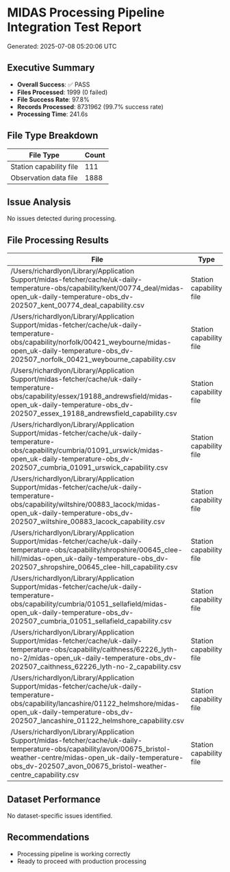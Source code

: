 # MIDAS Processing Pipeline Integration Test Report

Generated: 2025-07-08 05:20:06 UTC

## Executive Summary

- **Overall Success**: ✅ PASS
- **Files Processed**: 1999 (0 failed)
- **File Success Rate**: 97.8%
- **Records Processed**: 8731962 (99.7% success rate)
- **Processing Time**: 241.6s

## File Type Breakdown

| File Type | Count |
|-----------|-------|
| Station capability file | 111 |
| Observation data file | 1888 |

## Issue Analysis

No issues detected during processing.

## File Processing Results

| File | Type | Status | Issues |
|------|------|--------|--------|
| /Users/richardlyon/Library/Application Support/midas-fetcher/cache/uk-daily-temperature-obs/capability/kent/00774_deal/midas-open_uk-daily-temperature-obs_dv-202507_kent_00774_deal_capability.csv | Station capability file | OK | 0 |
| /Users/richardlyon/Library/Application Support/midas-fetcher/cache/uk-daily-temperature-obs/capability/norfolk/00421_weybourne/midas-open_uk-daily-temperature-obs_dv-202507_norfolk_00421_weybourne_capability.csv | Station capability file | OK | 0 |
| /Users/richardlyon/Library/Application Support/midas-fetcher/cache/uk-daily-temperature-obs/capability/essex/19188_andrewsfield/midas-open_uk-daily-temperature-obs_dv-202507_essex_19188_andrewsfield_capability.csv | Station capability file | OK | 0 |
| /Users/richardlyon/Library/Application Support/midas-fetcher/cache/uk-daily-temperature-obs/capability/cumbria/01091_urswick/midas-open_uk-daily-temperature-obs_dv-202507_cumbria_01091_urswick_capability.csv | Station capability file | OK | 0 |
| /Users/richardlyon/Library/Application Support/midas-fetcher/cache/uk-daily-temperature-obs/capability/wiltshire/00883_lacock/midas-open_uk-daily-temperature-obs_dv-202507_wiltshire_00883_lacock_capability.csv | Station capability file | OK | 0 |
| /Users/richardlyon/Library/Application Support/midas-fetcher/cache/uk-daily-temperature-obs/capability/shropshire/00645_clee-hill/midas-open_uk-daily-temperature-obs_dv-202507_shropshire_00645_clee-hill_capability.csv | Station capability file | OK | 0 |
| /Users/richardlyon/Library/Application Support/midas-fetcher/cache/uk-daily-temperature-obs/capability/cumbria/01051_sellafield/midas-open_uk-daily-temperature-obs_dv-202507_cumbria_01051_sellafield_capability.csv | Station capability file | OK | 0 |
| /Users/richardlyon/Library/Application Support/midas-fetcher/cache/uk-daily-temperature-obs/capability/caithness/62226_lyth-no-2/midas-open_uk-daily-temperature-obs_dv-202507_caithness_62226_lyth-no-2_capability.csv | Station capability file | OK | 0 |
| /Users/richardlyon/Library/Application Support/midas-fetcher/cache/uk-daily-temperature-obs/capability/lancashire/01122_helmshore/midas-open_uk-daily-temperature-obs_dv-202507_lancashire_01122_helmshore_capability.csv | Station capability file | OK | 0 |
| /Users/richardlyon/Library/Application Support/midas-fetcher/cache/uk-daily-temperature-obs/capability/avon/00675_bristol-weather-centre/midas-open_uk-daily-temperature-obs_dv-202507_avon_00675_bristol-weather-centre_capability.csv | Station capability file | OK | 0 |

## Dataset Performance

No dataset-specific issues identified.

## Recommendations

- Processing pipeline is working correctly
- Ready to proceed with production processing
